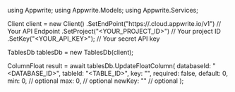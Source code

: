using Appwrite;
using Appwrite.Models;
using Appwrite.Services;

Client client = new Client()
    .SetEndPoint("https://<REGION>.cloud.appwrite.io/v1") // Your API Endpoint
    .SetProject("<YOUR_PROJECT_ID>") // Your project ID
    .SetKey("<YOUR_API_KEY>"); // Your secret API key

TablesDb tablesDb = new TablesDb(client);

ColumnFloat result = await tablesDb.UpdateFloatColumn(
    databaseId: "<DATABASE_ID>",
    tableId: "<TABLE_ID>",
    key: "",
    required: false,
    default: 0,
    min: 0, // optional
    max: 0, // optional
    newKey: "" // optional
);